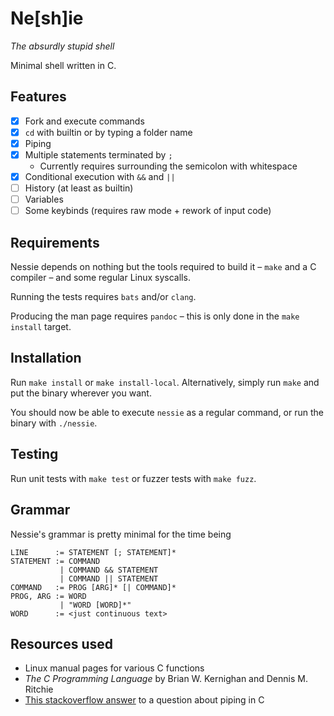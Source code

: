 # Ne[sh]ie

_The absurdly stupid shell_

Minimal shell written in C.

## Features

+ [x] Fork and execute commands
+ [x] `cd` with builtin or by typing a folder name
+ [x] Piping
+ [x] Multiple statements terminated by `;`
  + Currently requires surrounding the semicolon with whitespace
+ [x] Conditional execution with `&&` and `||`
+ [ ] History (at least as builtin)
+ [ ] Variables
+ [ ] Some keybinds (requires raw mode + rework of input code)

## Requirements

Nessie depends on nothing but the tools required to build it – `make` and a C compiler – and some regular Linux syscalls.

Running the tests requires `bats` and/or `clang`.

Producing the man page requires `pandoc` – this is only done in the `make install` target.

## Installation

Run `make install` or `make install-local`. Alternatively, simply run `make` and put the binary wherever you want.

You should now be able to execute `nessie` as a regular command, or run the binary with `./nessie`.

## Testing

Run unit tests with `make test` or fuzzer tests with `make fuzz`.

## Grammar

Nessie's grammar is pretty minimal for the time being

```
LINE      := STATEMENT [; STATEMENT]*
STATEMENT := COMMAND
           | COMMAND && STATEMENT
           | COMMAND || STATEMENT
COMMAND   := PROG [ARG]* [| COMMAND]*
PROG, ARG := WORD
           | "WORD [WORD]*"
WORD      := <just continuous text>
```

## Resources used

+ Linux manual pages for various C functions
+ _The C Programming Language_ by Brian W. Kernighan and Dennis M. Ritchie
+ [This stackoverflow answer](https://stackoverflow.com/questions/33884291/pipes-dup2-and-exec) to a question about piping in C
